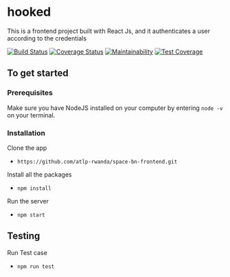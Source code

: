# hooked
This is a frontend project built with React Js, and it authenticates a user according to the credentials

[![Build Status](https://travis-ci.com/atlp-rwanda/space-bn-frontend.svg?token=zEupCAtsZqdSGJp8Hjbd&branch=develop)](https://travis-ci.com/atlp-rwanda/space-bn-frontend)
[![Coverage Status](https://coveralls.io/repos/github/atlp-rwanda/space-bn-frontend/badge.svg?branch=ch-Run-code-climate-test-coverage-%23175743398)](https://coveralls.io/github/atlp-rwanda/space-bn-frontend?branch=ch-Run-code-climate-test-coverage-%23175743398)
[![Maintainability](https://api.codeclimate.com/v1/badges/8c4ce0aa0624a70efa00/maintainability)](https://codeclimate.com/github/atlp-rwanda/space-bn-frontend/maintainability)
[![Test Coverage](https://api.codeclimate.com/v1/badges/8c4ce0aa0624a70efa00/test_coverage)](https://codeclimate.com/github/atlp-rwanda/space-bn-frontend/test_coverage)


## To get started

### Prerequisites

Make sure you have NodeJS installed on your computer by entering  `node -v ` on your terminal.

### Installation

Clone the app
* ```https://github.com/atlp-rwanda/space-bn-frontend.git```

Install all the packages
* ```npm install ```

Run the server
*  ```npm start ```

## Testing
Run Test case
* ```npm run test```